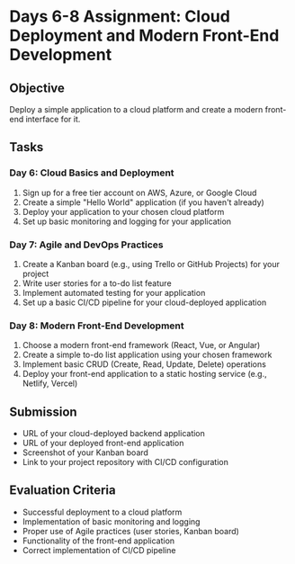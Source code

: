 # Days 6-8 Assignment: Cloud Deployment and Modern Front-End Development

## Objective
Deploy a simple application to a cloud platform and create a modern front-end interface for it.

## Tasks
### Day 6: Cloud Basics and Deployment
1. Sign up for a free tier account on AWS, Azure, or Google Cloud
2. Create a simple "Hello World" application (if you haven't already)
3. Deploy your application to your chosen cloud platform
4. Set up basic monitoring and logging for your application

### Day 7: Agile and DevOps Practices
1. Create a Kanban board (e.g., using Trello or GitHub Projects) for your project
2. Write user stories for a to-do list feature
3. Implement automated testing for your application
4. Set up a basic CI/CD pipeline for your cloud-deployed application

### Day 8: Modern Front-End Development
1. Choose a modern front-end framework (React, Vue, or Angular)
2. Create a simple to-do list application using your chosen framework
3. Implement basic CRUD (Create, Read, Update, Delete) operations
4. Deploy your front-end application to a static hosting service (e.g., Netlify, Vercel)

## Submission
- URL of your cloud-deployed backend application
- URL of your deployed front-end application
- Screenshot of your Kanban board
- Link to your project repository with CI/CD configuration

## Evaluation Criteria
- Successful deployment to a cloud platform
- Implementation of basic monitoring and logging
- Proper use of Agile practices (user stories, Kanban board)
- Functionality of the front-end application
- Correct implementation of CI/CD pipeline

